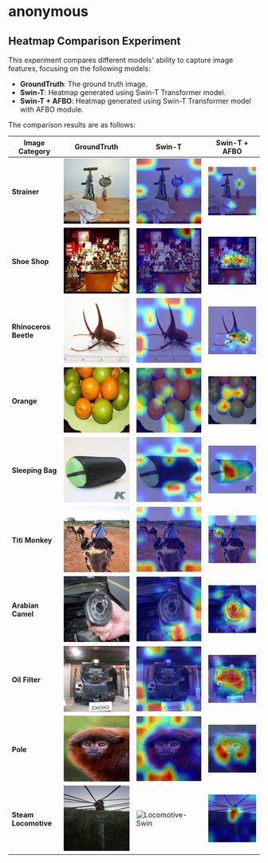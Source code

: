 # anonymous

## Heatmap Comparison Experiment

This experiment compares different models' ability to capture image features, focusing on the following models:
- **GroundTruth**: The ground truth image.
- **Swin-T**: Heatmap generated using Swin-T Transformer model.
- **Swin-T + AFBO**: Heatmap generated using Swin-T Transformer model with AFBO module.

The comparison results are as follows:

| Image Category      | GroundTruth  | Swin-T  | Swin-T + AFBO  |
|---------------------|--------------|---------|----------------|
| **Strainer** | ![Strainer-GroundTruth](1-1.jpg) | ![Strainer-Swin](1-2.png) | ![Strainer-SwinAFBO](1-3.png) |
| **Shoe Shop**  | ![ShoeShop-GroundTruth](2-1.jpg) | ![ShoeShop-Swin](2-2.png) | ![ShoeShop-SwinAFBO](2-3.png) |
| **Rhinoceros Beetle** | ![Beetle-GroundTruth](3-1.jpg) | ![Beetle-Swin](3-2.png) | ![Beetle-SwinAFBO](3-3.png) |
| **Orange** | ![Orange-GroundTruth](4-1.jpg) | ![Orange-Swin](4-2.png) | ![Orange-SwinAFBO](4-3.png) |
| **Sleeping Bag** | ![SleepingBag-GroundTruth](5-1.jpg) | ![SleepingBag-Swin](5-2.png) | ![SleepingBag-SwinAFBO](5-3.png) |
| **Titi Monkey** | ![TitiMonkey-GroundTruth](6-1.jpg) | ![TitiMonkey-Swin](6-2.png) | ![TitiMonkey-SwinAFBO](6-3.png) |
| **Arabian Camel** | ![Camel-GroundTruth](7-1.jpg) | ![Camel-Swin](7-2.png) | ![Camel-SwinAFBO](7-3.png) |
| **Oil Filter** | ![OilFilter-GroundTruth](8-1.jpg) | ![OilFilter-Swin](8-2.png) | ![OilFilter-SwinAFBO](8-3.png) |
| **Pole** | ![Pole-GroundTruth](9-1.jpg) | ![Pole-Swin](9-2.png) | ![Pole-SwinAFBO](9-3.png) |
| **Steam Locomotive** | ![Locomotive-GroundTruth](10-1.jpg) | ![Locomotive-Swin](10-2.png) | ![Locomotive-SwinAFBO](10-3.png) |
